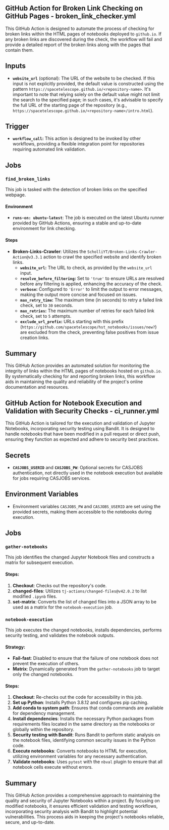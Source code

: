 ## GitHub Action for Broken Link Checking on GitHub Pages - broken_link_checker.yml

This GitHub Action is designed to automate the process of checking for broken links within the HTML pages of notebooks deployed to `github.io`. If any broken links are discovered during the check, the workflow will fail and provide a detailed report of the broken links along with the pages that contain them.

## Inputs
- **`website_url`** (optional): The URL of the website to be checked. If this input is not explicitly provided, the default value is constructed using the pattern `https://spacetelescope.github.io/<repository-name>`. It's important to note that relying solely on the default value might not limit the search to the specified page; in such cases, it's advisable to specify the full URL of the starting page of the repository (e.g., `https://spacetelescope.github.io/<repository-name>/intro.html`).

## Trigger
- **`workflow_call`:** This action is designed to be invoked by other workflows, providing a flexible integration point for repositories requiring automated link validation.

## Jobs

### `find_broken_links`
This job is tasked with the detection of broken links on the specified webpage.

#### Environment
- **`runs-on: ubuntu-latest`**: The job is executed on the latest Ubuntu runner provided by GitHub Actions, ensuring a stable and up-to-date environment for link checking.

#### Steps
- **Broken-Links-Crawler**: Utilizes the `ScholliYT/Broken-Links-Crawler-Action@v3.3.1` action to crawl the specified website and identify broken links.
  - **`website_url`:** The URL to check, as provided by the `website_url` input.
  - **`resolve_before_filtering`:** Set to `'true'` to ensure URLs are resolved before any filtering is applied, enhancing the accuracy of the check.
  - **`verbose`:** Configured to `'Error'` to limit the output to error messages, making the output more concise and focused on issues.
  - **`max_retry_time`:** The maximum time (in seconds) to retry a failed link check, set to `30` seconds.
  - **`max_retries`:** The maximum number of retries for each failed link check, set to `5` attempts.
  - **`exclude_url_prefix`:** URLs starting with this prefix (`https://github.com/spacetelescope/hst_notebooks/issues/new?`) are excluded from the check, preventing false positives from issue creation links.

## Summary
This GitHub Action provides an automated solution for monitoring the integrity of links within the HTML pages of notebooks hosted on `github.io`. By systematically checking for and reporting broken links, this workflow aids in maintaining the quality and reliability of the project's online documentation and resources.

## GitHub Action for Notebook Execution and Validation with Security Checks - ci_runner.yml

This GitHub Action is tailored for the execution and validation of Jupyter Notebooks, incorporating security testing using Bandit. It is designed to handle notebooks that have been modified in a pull request or direct push, ensuring they function as expected and adhere to security best practices.

## Secrets
- **`CASJOBS_USERID`** and **`CASJOBS_PW`**: Optional secrets for CASJOBS authentication, not directly used in the notebook execution but available for jobs requiring CASJOBS services.

## Environment Variables
- Environment variables `CASJOBS_PW` and `CASJOBS_USERID` are set using the provided secrets, making them accessible to the notebooks during execution.

## Jobs

### `gather-notebooks`
This job identifies the changed Jupyter Notebook files and constructs a matrix for subsequent execution.

#### Steps:
1. **Checkout**: Checks out the repository's code.
2. **changed-files**: Utilizes `tj-actions/changed-files@v42.0.2` to list modified `.ipynb` files.
3. **set-matrix**: Converts the list of changed files into a JSON array to be used as a matrix for the `notebook-execution` job.

### `notebook-execution`
This job executes the changed notebooks, installs dependencies, performs security testing, and validates the notebook outputs.

#### Strategy:
- **Fail-fast**: Disabled to ensure that the failure of one notebook does not prevent the execution of others.
- **Matrix**: Dynamically generated from the `gather-notebooks` job to target only the changed notebooks.

#### Steps:
1. **Checkout**: Re-checks out the code for accessibility in this job.
2. **Set up Python**: Installs Python 3.8.12 and configures pip caching.
3. **Add conda to system path**: Ensures that conda commands are available for dependency management.
4. **Install dependencies**: Installs the necessary Python packages from requirements files located in the same directory as the notebooks or globally within the repository.
5. **Security testing with Bandit**: Runs Bandit to perform static analysis on the notebook files, identifying common security issues in the Python code.
6. **Execute notebooks**: Converts notebooks to HTML for execution, utilizing environment variables for any necessary authentication.
7. **Validate notebooks**: Uses `pytest` with the `nbval` plugin to ensure that all notebook cells execute without errors.

## Summary
This GitHub Action provides a comprehensive approach to maintaining the quality and security of Jupyter Notebooks within a project. By focusing on modified notebooks, it ensures efficient validation and testing workflows, incorporating security analysis with Bandit to highlight potential vulnerabilities. This process aids in keeping the project's notebooks reliable, secure, and up-to-date.



